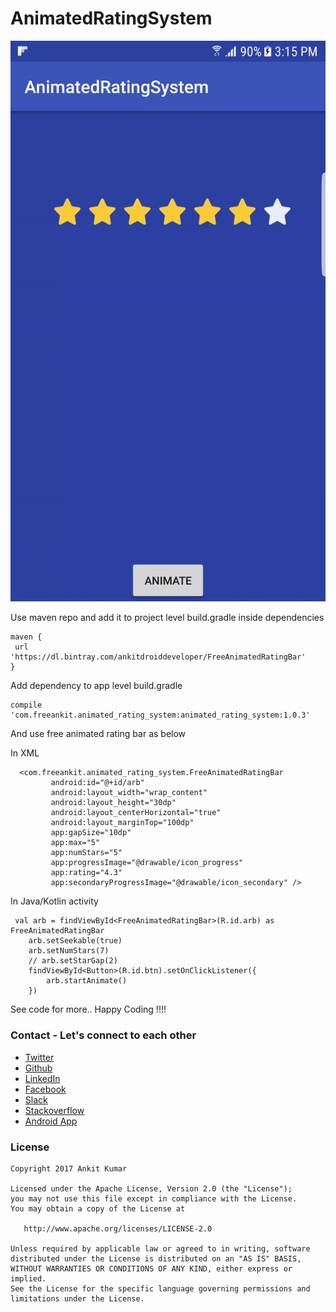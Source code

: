 # AnimatedRatingSystem


![GIF](https://github.com/AnkitDroidGit/AnimatedRatingSystem/blob/master/app/art/gif.gif)

Use maven repo and add it to project level build.gradle inside dependencies
 
    maven {
  	 url 'https://dl.bintray.com/ankitdroiddeveloper/FreeAnimatedRatingBar'
  	}

Add dependency to app level build.gradle 

    compile 'com.freeankit.animated_rating_system:animated_rating_system:1.0.3'

And use free animated rating bar as below 

In XML 


      <com.freeankit.animated_rating_system.FreeAnimatedRatingBar
             android:id="@+id/arb"
             android:layout_width="wrap_content"
             android:layout_height="30dp"
             android:layout_centerHorizontal="true"
             android:layout_marginTop="100dp"
             app:gapSize="10dp"
             app:max="5"
             app:numStars="5"
             app:progressImage="@drawable/icon_progress"
             app:rating="4.3"
             app:secondaryProgressImage="@drawable/icon_secondary" />
             
             
In Java/Kotlin activity


     val arb = findViewById<FreeAnimatedRatingBar>(R.id.arb) as FreeAnimatedRatingBar
        arb.setSeekable(true)
        arb.setNumStars(7)
        // arb.setStarGap(2)
        findViewById<Button>(R.id.btn).setOnClickListener({
            arb.startAnimate()
        })
        
See code for more.. Happy Coding !!!!

### Contact - Let's connect to each other
- [Twitter](https://twitter.com/KumarAnkitRKE)
- [Github](https://github.com/AnkitDroidGit)
- [LinkedIn](https://www.linkedin.com/in/kumarankitkumar/)
- [Facebook](https://www.facebook.com/freeankit)
- [Slack](https://ankitdroid.slack.com)
- [Stackoverflow](https://stackoverflow.com/users/3282461/android)
- [Android App](https://play.google.com/store/apps/details?id=com.freeankit.ankitprofile)

### License

    Copyright 2017 Ankit Kumar
    
    Licensed under the Apache License, Version 2.0 (the "License");
    you may not use this file except in compliance with the License.
    You may obtain a copy of the License at

       http://www.apache.org/licenses/LICENSE-2.0

    Unless required by applicable law or agreed to in writing, software
    distributed under the License is distributed on an "AS IS" BASIS,
    WITHOUT WARRANTIES OR CONDITIONS OF ANY KIND, either express or implied.
    See the License for the specific language governing permissions and
    limitations under the License.
